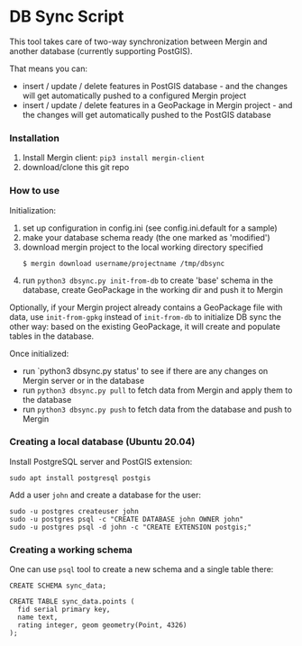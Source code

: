 # DB Sync Script

This tool takes care of two-way synchronization between Mergin and another database (currently supporting PostGIS).

That means you can:
- insert / update / delete features in PostGIS database - and the changes will get automatically
  pushed to a configured Mergin project
- insert / update / delete features in a GeoPackage in Mergin project - and the changes will get
  automatically pushed to the PostGIS database 

### Installation

1. Install Mergin client: `pip3 install mergin-client`
2. download/clone this git repo

### How to use

Initialization:

1. set up configuration in config.ini  (see config.ini.default for a sample)
2. make your database schema ready (the one marked as 'modified')
3. download mergin project to the local working directory specified
    ```
    $ mergin download username/projectname /tmp/dbsync
    ```
4. run `python3 dbsync.py init-from-db` to create 'base' schema in the database, create GeoPackage in the working dir and push it to Mergin

Optionally, if your Mergin project already contains a GeoPackage file with data,
use `init-from-gpkg` instead of `init-from-db` to initialize DB sync the other way:
based on the existing GeoPackage, it will create and populate tables in the database.

Once initialized:

- run `python3 dbsync.py status' to see if there are any changes on Mergin server or in the database
- run `python3 dbsync.py pull` to fetch data from Mergin and apply them to the database
- run `python3 dbsync.py push` to fetch data from the database and push to Mergin


### Creating a local database (Ubuntu 20.04)

Install PostgreSQL server and PostGIS extension:
```
sudo apt install postgresql postgis
```

Add a user `john` and create a database for the user:
```
sudo -u postgres createuser john
sudo -u postgres psql -c "CREATE DATABASE john OWNER john"
sudo -u postgres psql -d john -c "CREATE EXTENSION postgis;"
``` 

### Creating a working schema

One can use `psql` tool to create a new schema and a single table there:

```
CREATE SCHEMA sync_data;

CREATE TABLE sync_data.points (
  fid serial primary key,
  name text,
  rating integer, geom geometry(Point, 4326)
);
```
